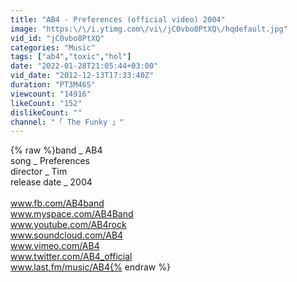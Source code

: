 ```yaml
---
title: "AB4 - Preferences (official video) 2004"
image: "https:\/\/i.ytimg.com\/vi\/jC0vbo8PtXQ\/hqdefault.jpg"
vid_id: "jC0vbo8PtXQ"
categories: "Music"
tags: ["ab4","toxic","hol"]
date: "2022-01-28T21:05:44+03:00"
vid_date: "2012-12-13T17:33:40Z"
duration: "PT3M46S"
viewcount: "14916"
likeCount: "152"
dislikeCount: ""
channel: "「 The Funky 」"
---
```

{% raw %}band _ AB4<br />song _ Preferences<br />director _ Tim<br />release date _ 2004<br /><br />www.fb.com/AB4band<br />www.myspace.com/AB4Band<br />www.youtube.com/AB4rock<br />www.soundcloud.com/AB4<br />www.vimeo.com/AB4<br />www.twitter.com/AB4_official<br />www.last.fm/music/AB4{% endraw %}
